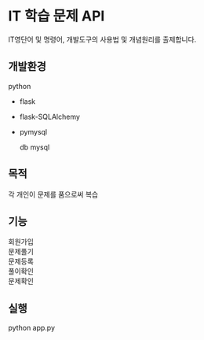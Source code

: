 # IT 학습 문제 API

IT영단어 및 명령어, 개발도구의 사용법 및 개념원리를 출제합니다.

## 개발환경

python

- flask
- flask-SQLAlchemy
- pymysql

  db mysql

## 목적

각 개인이 문제를 품으로써 복습

## 기능

회원가입  
문제풀기  
문제등록  
풀이확인  
문제확인

## 실행

python app.py
